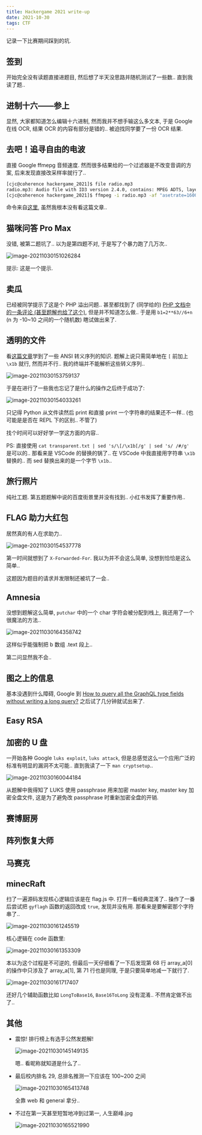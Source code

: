 ```yaml
---
title: Hackergame 2021 write-up
date: 2021-10-30
tags: CTF
---
```


记录一下比赛期间踩到的坑.

<!-- more -->

## 签到

开始完全没有读题直接进题目, 然后想了半天没思路并随机测试了一些数.. 直到我读了题..

## 进制十六——参上

显然, 大家都知道怎么编辑十六进制, 然而我并不想手输这么多文本, 于是 Google 在线 OCR, 结果 OCR 的内容有部分是错的.. 被迫找同学要了一份 OCR 结果.

## 去吧！追寻自由的电波

直接 Google ffmepg 音频速度. 然而很多结果给的一个过滤器是不改变音调的方案, 后来发现直接改采样率就行了..

```bash
[cjc@coherence hackergame_2021]$ file radio.mp3 
radio.mp3: Audio file with ID3 version 2.4.0, contains: MPEG ADTS, layer III, v1, 128 kbps, 48 kHz, Stereo
[cjc@coherence hackergame_2021]$ ffmpeg -i radio.mp3 -af "asetrate=16000" radio_output.mp3
```

命令来自[这里](http://johnriselvato.com/ffmpeg-how-to-change-the-pitch-sample-rate-of-an-audio-track-mp3/), 虽然我根本没有看这篇文章..

## 猫咪问答 Pro Max

没错, 被第二题坑了.. 以为是第四题不对, 于是写了个暴力跑了几万次..

![image-20211030151026284](hackergame_2021_writeup.assets/image-20211030151026284.png)

提示: 这是一个提示.

## 卖瓜

已经被同学提示了这是个 PHP 溢出问题.. 甚至都找到了 (同学给的) [PHP 文档中的一条评论 (甚至题解也给了这个)](https://www.php.net/manual/zh/language.types.integer.php#125251), 但是并不知道怎么做.. 于是用 `b1=2**63//6+n` (n 为 -10~10 之间的一个随机数) 瞎试做出来了.

## 透明的文件

看[这篇文章](https://learnku.com/articles/26231)学到了一些 ANSI 转义序列的知识. 题解上说只需简单地在 `[` 前加上 `\x1b` 就行, 然而并不行.. 我的终端并不能解析这些转义序列..

![image-20211030153759137](hackergame_2021_writeup.assets/image-20211030153759137.png)

于是在进行了一些我也忘记了是什么的操作之后终于成功了:

![image-20211030154033261](hackergame_2021_writeup.assets/image-20211030154033261.png)

只记得 Python 从文件读然后 print 和直接 print 一个字符串的结果还不一样.. (也可能是是否在 REPL 下的区别.. 不管了)

找个时间可以好好学一学这方面的内容..

PS: 直接使用 `cat transparent.txt | sed 's/\[/\x1b[/g' | sed 's/ /#/g'` 是可以的.. 那看来是 VSCode 的替换的锅了.. 在 VSCode 中我直接用字符串 `\x1b` 替换的.. 而 sed 替换出来的是一个字节 `\x1b`..

## 旅行照片

纯社工题. 第五题题解中说的百度街景里并没有找到.. 小红书发挥了重要作用..

## FLAG 助力大红包

居然真的有人在求助力..

![image-20211030154537778](hackergame_2021_writeup.assets/image-20211030154537778.png)

第一时间就想到了 `X-Forwarded-For`. 我以为并不会这么简单, 没想到恰恰是这么简单..

这题因为题目的请求并发限制还被坑了一会..

## Amnesia

没想到题解这么简单, `putchar` 中的一个 char 字符会被分配到栈上, 我还用了一个很魔法的方法..

![image-20211030164358742](hackergame_2021_writeup.assets/image-20211030164358742.png)

这样似乎能强制把 b 数组 .text 段上..

第二问显然我不会..

## 图之上的信息

基本没遇到什么障碍, Google 到 [How to query all the GraphQL type fields without writing a long query?](https://stackoverflow.com/questions/34199982/how-to-query-all-the-graphql-type-fields-without-writing-a-long-query) 之后试了几分钟就试出来了.

## Easy RSA

## 加密的 U 盘

一开始各种 Google `luks exploit`, `luks attack`, 但是总感觉这么一个应用广泛的标准有明显的漏洞不太可能.. 直到我读了一下 `man cryptsetup`..

![image-20211030160044184](hackergame_2021_writeup.assets/image-20211030160044184.png)

从题解中我得知了 LUKS 使用 passphrase 用来加密 master key, master key 加密全盘文件, 这是为了避免改 passphrase 时重新加密全盘的开销.

## 赛博厨房

## 阵列恢复大师

## 马赛克



## minecRaft

扫了一遍源码发现核心逻辑应该是在 flag.js 中. 打开一看经典混淆了.. 操作了一番后尝试把 `gyflagh` 函数的返回改成 `true`, 发现并没有用. 那看来是要解密那个字符串了..

![image-20211030161245519](hackergame_2021_writeup.assets/image-20211030161245519.png)

核心逻辑在 code 函数里:

![image-20211030161353309](hackergame_2021_writeup.assets/image-20211030161353309.png)

本以为这个过程是不可逆的, 但最后一天仔细看了一下后发现第 68 行 array_a[0] 的操作中只涉及了 array_a[1], 第 71 行也是同理, 于是只要简单地减一下就行了.

![image-20211030161717407](hackergame_2021_writeup.assets/image-20211030161717407.png)

还好几个辅助函数比如 `LongToBase16`, `Base16ToLong` 没有混淆.. 不然肯定做不出了..

## 其他

- 震惊! 排行榜上有选手公然发题解!

  ![image-20211030145149135](hackergame_2021_writeup.assets/image-20211030145149135.png)

  嗯.. 看昵称就知道是什么了..

- 最后校内排名 29, 总排名推测一下应该在 100~200 之间

  ![image-20211030165413748](hackergame_2021_writeup.assets/image-20211030165413748.png)

  全靠 web 和 general 拿分..

- 不过在第一天甚至短暂地冲到过第一, 人生巅峰.jpg

  ![image-20211030165521990](hackergame_2021_writeup.assets/image-20211030165521990.png)

  

